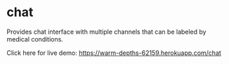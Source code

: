 # chat
Provides chat interface with multiple channels that can be labeled by medical conditions.

Click here for live demo: https://warm-depths-62159.herokuapp.com/chat
